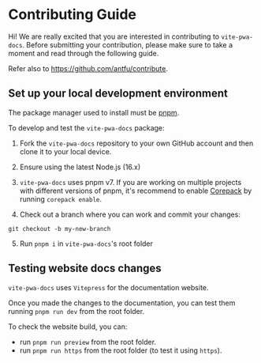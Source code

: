 # Contributing Guide

Hi! We are really excited that you are interested in contributing to `vite-pwa-docs`. Before submitting your contribution, please make sure to take a moment and read through the following guide.

Refer also to https://github.com/antfu/contribute.

## Set up your local development environment

The package manager used to install must be [pnpm](https://pnpm.io/).

To develop and test the `vite-pwa-docs` package:

1. Fork the `vite-pwa-docs` repository to your own GitHub account and then clone it to your local device.

2. Ensure using the latest Node.js (16.x)

3. `vite-pwa-docs` uses pnpm v7. If you are working on multiple projects with different versions of pnpm, it's recommend to enable [Corepack](https://github.com/nodejs/corepack) by running `corepack enable`.

4. Check out a branch where you can work and commit your changes:
```shell
git checkout -b my-new-branch
```

5. Run `pnpm i` in `vite-pwa-docs`'s root folder

## Testing website docs changes

`vite-pwa-docs` uses `Vitepress` for the documentation website. 

Once you made the changes to the documentation, you can test them running `pnpm run dev` from the root folder.

To check the website build, you can:
- run `pnpm run preview` from the root folder.
- run `pnpm run https` from the root folder (to test it using `https`).

